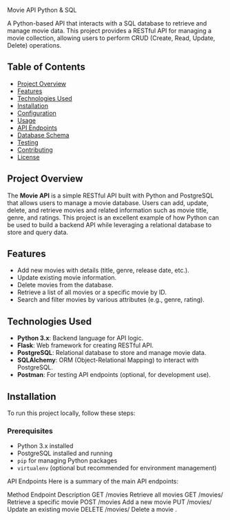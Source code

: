 Movie API Python & SQL

A Python-based API that interacts with a SQL database to retrieve and manage movie data. This project provides a RESTful API for managing a movie collection, allowing users to perform CRUD (Create, Read, Update, Delete) operations.

## Table of Contents
- [Project Overview](#project-overview)
- [Features](#features)
- [Technologies Used](#technologies-used)
- [Installation](#installation)
- [Configuration](#configuration)
- [Usage](#usage)
- [API Endpoints](#api-endpoints)
- [Database Schema](#database-schema)
- [Testing](#testing)
- [Contributing](#contributing)
- [License](#license)

## Project Overview
The **Movie API** is a simple RESTful API built with Python and PostgreSQL that allows users to manage a movie database. Users can add, update, delete, and retrieve movies and related information such as movie title, genre, and ratings. This project is an excellent example of how Python can be used to build a backend API while leveraging a relational database to store and query data.

## Features
- Add new movies with details (title, genre, release date, etc.).
- Update existing movie information.
- Delete movies from the database.
- Retrieve a list of all movies or a specific movie by ID.
- Search and filter movies by various attributes (e.g., genre, rating).

## Technologies Used
- **Python 3.x**: Backend language for API logic.
- **Flask**: Web framework for creating RESTful API.
- **PostgreSQL**: Relational database to store and manage movie data.
- **SQLAlchemy**: ORM (Object-Relational Mapping) to interact with PostgreSQL.
- **Postman**: For testing API endpoints (optional, for development use).
  
## Installation

To run this project locally, follow these steps:

### Prerequisites
- Python 3.x installed
- PostgreSQL installed and running
- `pip` for managing Python packages
- `virtualenv` (optional but recommended for environment management)

API Endpoints
Here is a summary of the main API endpoints:

Method	Endpoint	  Description
GET	    /movies	      Retrieve all movies
GET	    /movies/<id>  Retrieve a specific movie
POST	/movies	      Add a new movie
PUT	    /movies/<id>  Update an existing movie
DELETE	/movies/<id>  Delete a movie .